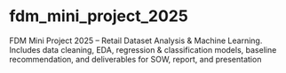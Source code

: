 # fdm_mini_project_2025
FDM Mini Project 2025 – Retail Dataset Analysis &amp; Machine Learning. Includes data cleaning, EDA, regression &amp; classification models, baseline recommendation, and deliverables for SOW, report, and presentation
